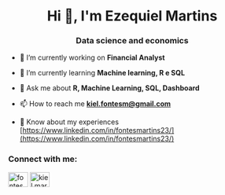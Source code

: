 <h1 align="center">Hi 👋, I'm Ezequiel Martins</h1>
<h3 align="center">Data science and economics</h3>

- 🔭 I’m currently working on **Financial Analyst**

- 🌱 I’m currently learning **Machine learning, R e SQL**

- 💬 Ask me about **R, Machine Learning, SQL, Dashboard**

- 📫 How to reach me **kiel.fontesm@gmail.com**

- 📄 Know about my experiences [https://www.linkedin.com/in/fontesmartins23/](https://www.linkedin.com/in/fontesmartins23/)

<h3 align="left">Connect with me:</h3>
<p align="left">
<a href="https://linkedin.com/in/fontesmartins23" target="blank"><img align="center" src="https://raw.githubusercontent.com/rahuldkjain/github-profile-readme-generator/master/src/images/icons/Social/linked-in-alt.svg" alt="fontesmartins23" height="30" width="40" /></a>
<a href="https://instagram.com/kiel.martins23" target="blank"><img align="center" src="https://raw.githubusercontent.com/rahuldkjain/github-profile-readme-generator/master/src/images/icons/Social/instagram.svg" alt="kiel.martins23" height="30" width="40" /></a>
</p>
<!---
- 👋 Hi, I’m @fontesmartins
- 👀 I’m interested in ...
- 🌱 I’m currently learning ...
- 💞️ I’m looking to collaborate on ...
- 📫 How to reach me ...


fontesmartins/fontesmartins is a ✨ special ✨ repository because its `README.md` (this file) appears on your GitHub profile.
You can click the Preview link to take a look at your changes.
--->
